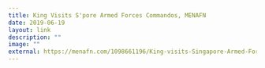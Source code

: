 ```yaml
---
title: King Visits S'pore Armed Forces Commandos, MENAFN
date: 2019-06-19
layout: link
description: ""
image: ""
external: https://menafn.com/1098661196/King-visits-Singapore-Armed-Forces-Commandos
---
```

